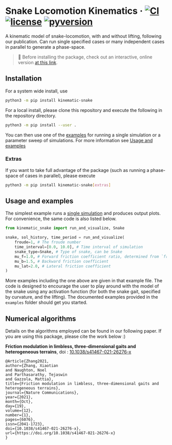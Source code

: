 Snake Locomotion Kinematics
&middot;
[![CI](https://github.com/tp5uiuc/kinematic_snake/actions/workflows/ci.yml/badge.svg)](https://github.com/tp5uiuc/kinematic_snake/actions/workflows/ci.yml)
[![license](https://img.shields.io/badge/license-MIT-green)](https://mit-license.org/)
[![pyversion](https://img.shields.io/badge/python-3.6%20%7C%203.7%20%7C%203.8%20%7C%203.9-blue.svg)](https://www.python.org/)
=====

A kinematic model of snake-locomotion, with and without lifting, following our publication[](). 
Can run single specified cases or many independent cases in parallel to generate a phase-space.

> :rocket: Before installing the package, check out an interactive, online version [at this link](https://gazzolalab.github.io/kinematic_snake_sandbox/).

## Installation
For a system wide install, use
```sh
python3 -m pip install kinematic-snake
```
For a local install, please clone this repository and execute the following in the repository directory.
```sh
python3 -m pip install --user .
```
You can then use one of the [examples](examples) for running a single simulation or
a parameter sweep of simulations. For more information see [Usage and examples](#usage-and-examples)

### Extras
If you want to take full advantage of the package (such as running a phase-space of cases in parallel), 
please execute
```sh
python3 -m pip install kinematic-snake[extras]
```

## Usage and examples
The simplest example runs a [single simulation](examples/run_single_snake.py) and produces output 
plots. For convenience, the same code is also listed below.
```python
from kinematic_snake import run_and_visualize, Snake

snake, sol_history, time_period = run_and_visualize(
    froude=1, # The froude number
    time_interval=[0.0, 10.0], # Time interval of simulation
    snake_type=Snake, # Type of snake, can be Snake
    mu_f=1.0, # Forward friction coefficient ratio, determined from `froude`
    mu_b=1.5, # Backward friction coefficient
    mu_lat=2.0, # Lateral friction coefficient
)
```
More examples including the one above are given in that example file. The code is designed to 
encourage the user to play around with the model of the snake using 
any activation function (for both the snake gait, specified by curvature, and the lifting). The documented examples
provided in the `examples` folder should get you started.

## Numerical algorithms
Details on the algorithms employed can be found in our following paper. If you are using this package, 
please cite the work below :)

<strong>Friction modulation in limbless, three-dimensional gaits and heterogeneous terrains</strong>, doi : [10.1038/s41467-021-26276-x](https://doi.org/10.1038/s41467-021-26276-x)

```
@Article{Zhang2021,
author={Zhang, Xiaotian
and Naughton, Noel
and Parthasarathy, Tejaswin
and Gazzola, Mattia},
title={Friction modulation in limbless, three-dimensional gaits and heterogeneous terrains},
journal={Nature Communications},
year={2021},
month={Oct},
day={19},
volume={12},
number={1},
pages={6076},
issn={2041-1723},
doi={10.1038/s41467-021-26276-x},
url={https://doi.org/10.1038/s41467-021-26276-x}
}
```
